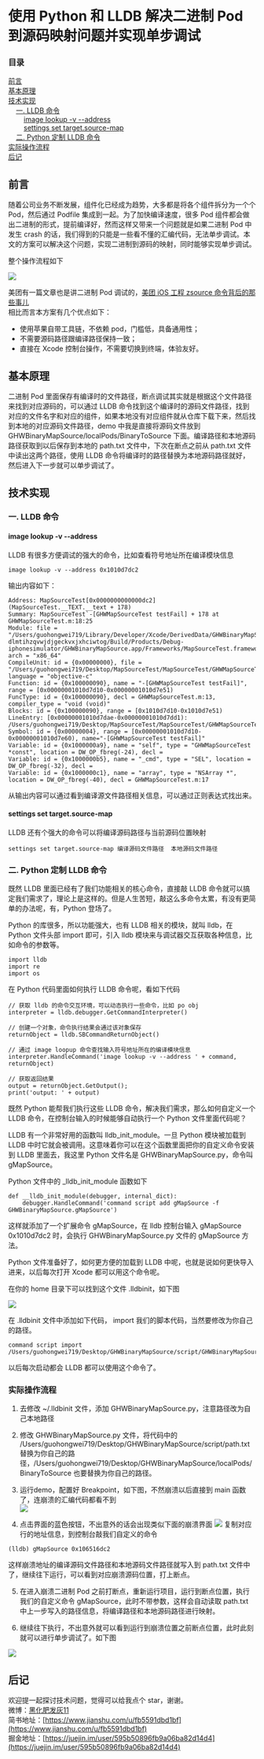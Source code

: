 # 使用 Python 和 LLDB 解决二进制 Pod 到源码映射问题并实现单步调试

### 目录

[前言](https://github.com/guohongwei719/GHWBinaryMapSource#%E5%89%8D%E8%A8%80)  
[基本原理](https://github.com/guohongwei719/GHWBinaryMapSource#%E5%9F%BA%E6%9C%AC%E5%8E%9F%E7%90%86)  
[技术实现](https://github.com/guohongwei719/GHWBinaryMapSource#%E6%8A%80%E6%9C%AF%E5%AE%9E%E7%8E%B0)  
&nbsp;&nbsp;&nbsp;&nbsp;[一. LLDB 命令](https://github.com/guohongwei719/GHWBinaryMapSource#%E4%B8%80-lldb-%E5%91%BD%E4%BB%A4)  
&nbsp;&nbsp;&nbsp;&nbsp;&nbsp;&nbsp;&nbsp;&nbsp;[image lookup -v --address](https://github.com/guohongwei719/GHWBinaryMapSource#image-lookup--v---address)  
&nbsp;&nbsp;&nbsp;&nbsp;&nbsp;&nbsp;&nbsp;&nbsp;[settings set target.source-map](https://github.com/guohongwei719/GHWBinaryMapSource#settings-set-targetsource-map)  
&nbsp;&nbsp;&nbsp;&nbsp;[二. Python 定制 LLDB 命令](https://github.com/guohongwei719/GHWBinaryMapSource#%E4%BA%8C-python-%E5%AE%9A%E5%88%B6-lldb-%E5%91%BD%E4%BB%A4)  
[实际操作流程](https://github.com/guohongwei719/GHWBinaryMapSource#%E5%AE%9E%E9%99%85%E6%93%8D%E4%BD%9C%E6%B5%81%E7%A8%8B)  
[后记](https://github.com/guohongwei719/GHWBinaryMapSource#%E5%90%8E%E8%AE%B0)  


## 前言

随着公司业务不断发展，组件化已经成为趋势，大多都是将各个组件拆分为一个个 Pod，然后通过 Podfile 集成到一起。为了加快编译速度，很多 Pod 组件都会做出二进制的形式，提前编译好，然而这样又带来一个问题就是如果二进制 Pod 中发生 crash 的话，我们得到的只能是一些看不懂的汇编代码，无法单步调试。本文的方案可以解决这个问题，实现二进制到源码的映射，同时能够实现单步调试。  

整个操作流程如下  

![](resources/1.gif)

美团有一篇文章也是讲二进制 Pod 调试的，[美团 iOS 工程 zsource 命令背后的那些事儿](https://mp.weixin.qq.com/s?__biz=MjM5NjQ5MTI5OA==&mid=2651750501&idx=2&sn=6af75f39a08bc26b0b67acc266adfa59&chksm=bd1259288a65d03ebc028367739f1c14643045a3b1c28699b641126659ebbad250d886a54385&scene=21#wechat_redirect)  
相比而言本方案有几个优点如下：  

- 使用苹果自带工具链，不依赖 pod，门槛低，具备通用性；
- 不需要源码路径跟编译路径保持一致；
- 直接在 Xcode 控制台操作，不需要切换到终端，体验友好。

## 基本原理

二进制 Pod 里面保存有编译时的文件路径，断点调试其实就是根据这个文件路径来找到对应源码的，可以通过 LLDB 命令找到这个编译时的源码文件路径，找到对应的文件名字和对应的组件，如果本地没有对应组件就从仓库下载下来，然后找到本地的对应源码文件路径，demo 中我是直接将源码文件放到 GHWBinaryMapSource/localPods/BinaryToSource 下面。编译路径和本地源码路径获取到以后保存到本地的 path.txt 文件中，下次在断点之前从 path.txt 文件中读出这两个路径，使用 LLDB 命令将编译时的路径替换为本地源码路径就好，然后进入下一步就可以单步调试了。

## 技术实现
### 一. LLDB 命令

#### image lookup -v --address


LLDB 有很多方便调试的强大的命令，比如查看符号地址所在编译模块信息

```
image lookup -v --address 0x1010d7dc2
```
输出内容如下：

```
Address: MapSourceTest[0x0000000000000dc2] (MapSourceTest.__TEXT.__text + 178)
Summary: MapSourceTest`-[GHWMapSourceTest testFail] + 178 at GHWMapSourceTest.m:18:25
Module: file = "/Users/guohongwei719/Library/Developer/Xcode/DerivedData/GHWBinaryMapSource-dlmtihzqvwjdjgeckvxjxhciwtog/Build/Products/Debug-iphonesimulator/GHWBinaryMapSource.app/Frameworks/MapSourceTest.framework/MapSourceTest", arch = "x86_64"
CompileUnit: id = {0x00000000}, file = "/Users/guohongwei719/Desktop/MapSourceTest/MapSourceTest/GHWMapSourceTest.m", language = "objective-c"
Function: id = {0x100000090}, name = "-[GHWMapSourceTest testFail]", range = [0x00000001010d7d10-0x00000001010d7e51)
FuncType: id = {0x100000090}, decl = GHWMapSourceTest.m:13, compiler_type = "void (void)"
Blocks: id = {0x100000090}, range = [0x1010d7d10-0x1010d7e51)
LineEntry: [0x00000001010d7dae-0x00000001010d7dd1): /Users/guohongwei719/Desktop/MapSourceTest/MapSourceTest/GHWMapSourceTest.m:18:25
Symbol: id = {0x00000004}, range = [0x00000001010d7d10-0x00000001010d7e60), name="-[GHWMapSourceTest testFail]"
Variable: id = {0x1000000a9}, name = "self", type = "GHWMapSourceTest *const", location = DW_OP_fbreg(-24), decl = 
Variable: id = {0x1000000b5}, name = "_cmd", type = "SEL", location = DW_OP_fbreg(-32), decl = 
Variable: id = {0x1000000c1}, name = "array", type = "NSArray *", location = DW_OP_fbreg(-40), decl = GHWMapSourceTest.m:17
```

从输出内容可以通过看到编译源文件路径相关信息，可以通过正则表达式找出来。

#### settings set target.source-map

LLDB 还有个强大的命令可以将编译源码路径与当前源码位置映射

```
settings set target.source-map 编译源码文件路径  本地源码文件路径
```

### 二. Python 定制 LLDB 命令

既然 LLDB 里面已经有了我们功能相关的核心命令，直接敲 LLDB 命令就可以搞定我们需求了，理论上是这样的。但是人生苦短，敲这么多命令太累，有没有更简单的办法呢，有，Python 登场了。

Python 的库很多，所以功能强大，也有 LLDB 相关的模块，就叫 lldb，在 Python 文件头部 import 即可，引入 lldb 模块来与调试器交互获取各种信息，比如命令的参数等。

```
import lldb
import re
import os
```

在 Python 代码里面如何执行 LLDB 命令呢，看如下代码

```
// 获取 lldb 的命令交互环境，可以动态执行一些命令，比如 po obj
interpreter = lldb.debugger.GetCommandInterpreter()

// 创建一个对象，命令执行结果会通过该对象保存
returnObject = lldb.SBCommandReturnObject()

// 通过 image loopup 命令查找输入符号地址所在的编译模块信息
interpreter.HandleCommand('image lookup -v --address ' + command, returnObject)

// 获取返回结果
output = returnObject.GetOutput();
print('output: ' + output)
```

既然 Python 能帮我们执行这些 LLDB 命令，解决我们需求，那么如何自定义一个 LLDB 命令，在控制台输入的时候能够自动执行一个 Python 文件里面代码呢？

LLDB 有一个非常好用的函数叫 lldb_init_module。一旦 Python 模块被加载到 LLDB 中时它就会被调用。这意味着你可以在这个函数里面把你的自定义命令安装到 LLDB 里面去，我这里 Python 文件名是 GHWBinaryMapSource.py，命令叫 gMapSource。

Python 文件中的 _lldb_init_module 函数如下

```
def __lldb_init_module(debugger, internal_dict):
    debugger.HandleCommand('command script add gMapSource -f GHWBinaryMapSource.gMapSource')
```

这样就添加了一个扩展命令 gMapSource，在 lldb 控制台输入 gMapSource 0x1010d7dc2 时，会执行 GHWBinaryMapSource.py 文件的 gMapSource 方法。

Python 文件准备好了，如何更方便的加载到 LLDB 中呢，也就是说如何更快导入进来，以后每次打开 Xcode 都可以用这个命令呢。

在你的 home 目录下可以找到这个文件 .lldbinit，如下图

![](resources/1.png)

在 .lldbinit 文件中添加如下代码， import 我们的脚本代码，当然要修改为你自己的路径。

```
command script import /Users/guohongwei719/Desktop/GHWBinaryMapSource/script/GHWBinaryMapSource.py
```

以后每次启动都会 LLDB 都可以使用这个命令了。


### 实际操作流程

1. 去修改 ~/.lldbinit 文件，添加 GHWBinaryMapSource.py，注意路径改为自己本地路径

2. 修改 GHWBinaryMapSource.py 文件，将代码中的 /Users/guohongwei719/Desktop/GHWBinaryMapSource/script/path.txt 替换为你自己的路径，/Users/guohongwei719/Desktop/GHWBinaryMapSource/localPods/BinaryToSource 也要替换为你自己的路径。

3. 运行demo，配置好 Breakpoint，如下图，不然崩溃以后直接到 main 函数了，连崩溃的汇编代码都看不到  
![](resources/2.png)

4. 点击界面的蓝色按钮，不出意外的话会出现类似下面的崩溃界面
![](resources/3.png)
复制对应行的地址信息，到控制台敲我们自定义的命令
```
(lldb) gMapSource 0x106516dc2
```
这样崩溃地址的编译源码文件路径和本地源码文件路径就写入到 path.txt 文件中了，继续往下运行，可以看到对应崩溃源码位置，打上断点。    

5. 在进入崩溃二进制 Pod 之前打断点，重新运行项目，运行到断点位置，执行我们的自定义命令 gMapSource，此时不带参数，这样会自动读取 path.txt 中上一步写入的路径信息，将编译路径和本地源码路径进行映射。  

6. 继续往下执行，不出意外就可以看到运行到崩溃位置之前断点位置，此时此刻就可以进行单步调试了。如下图

![](resources/4.png)


## 后记

欢迎提一起探讨技术问题，觉得可以给我点个 star，谢谢。  
微博：[黑化肥发灰11](https://weibo.com/u/2977255324)   
简书地址：[https://www.jianshu.com/u/fb5591dbd1bf](https://www.jianshu.com/u/fb5591dbd1bf)  
掘金地址：[https://juejin.im/user/595b50896fb9a06ba82d14d4](https://juejin.im/user/595b50896fb9a06ba82d14d4)


